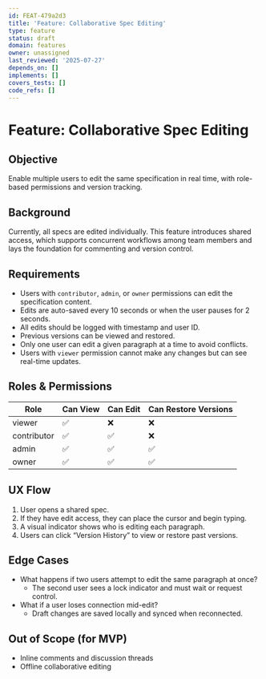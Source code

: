 ```yaml
---
id: FEAT-479a2d3
title: 'Feature: Collaborative Spec Editing'
type: feature
status: draft
domain: features
owner: unassigned
last_reviewed: '2025-07-27'
depends_on: []
implements: []
covers_tests: []
code_refs: []
---
```

# Feature: Collaborative Spec Editing

## Objective

Enable multiple users to edit the same specification in real time, with role-based permissions and version tracking.

## Background

Currently, all specs are edited individually. This feature introduces shared access, which supports concurrent workflows among team members and lays the foundation for commenting and version control.

## Requirements

- Users with `contributor`, `admin`, or `owner` permissions can edit the specification content.
- Edits are auto-saved every 10 seconds or when the user pauses for 2 seconds.
- All edits should be logged with timestamp and user ID.
- Previous versions can be viewed and restored.
- Only one user can edit a given paragraph at a time to avoid conflicts.
- Users with `viewer` permission cannot make any changes but can see real-time updates.

## Roles & Permissions

| Role        | Can View | Can Edit | Can Restore Versions |
|-------------|----------|----------|-----------------------|
| viewer      | ✅        | ❌        | ❌                    |
| contributor | ✅        | ✅        | ❌                    |
| admin       | ✅        | ✅        | ✅                    |
| owner       | ✅        | ✅        | ✅                    |

## UX Flow

1. User opens a shared spec.
2. If they have edit access, they can place the cursor and begin typing.
3. A visual indicator shows who is editing each paragraph.
4. Users can click “Version History” to view or restore past versions.

## Edge Cases

- What happens if two users attempt to edit the same paragraph at once?
  - The second user sees a lock indicator and must wait or request control.
- What if a user loses connection mid-edit?
  - Draft changes are saved locally and synced when reconnected.

## Out of Scope (for MVP)

- Inline comments and discussion threads
- Offline collaborative editing
